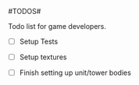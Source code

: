 #TODOS#

Todo list for game developers.

- [ ] Setup Tests

- [ ] Setup textures

- [ ] Finish setting up unit/tower bodies